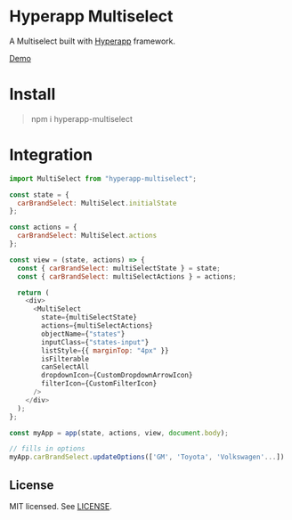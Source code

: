 # Hyperapp Multiselect

A Multiselect built with [Hyperapp](https://github.com/hyperapp/hyperapp) framework.

[Demo](https://congwenma.github.io/hyperapp-multiselect/)

# Install

> npm i hyperapp-multiselect

# Integration

```js
import MultiSelect from "hyperapp-multiselect";

const state = {
  carBrandSelect: MultiSelect.initialState
};

const actions = {
  carBrandSelect: MultiSelect.actions
};

const view = (state, actions) => {
  const { carBrandSelect: multiSelectState } = state;
  const { carBrandSelect: multiSelectActions } = actions;

  return (
    <div>
      <MultiSelect
        state={multiSelectState}
        actions={multiSelectActions}
        objectName={"states"}
        inputClass={"states-input"}
        listStyle={{ marginTop: "4px" }}
        isFilterable
        canSelectAll
        dropdownIcon={CustomDropdownArrowIcon}
        filterIcon={CustomFilterIcon}
      />
    </div>
  );
};

const myApp = app(state, actions, view, document.body);

// fills in options
myApp.carBrandSelect.updateOptions(['GM', 'Toyota', 'Volkswagen'...])
```

## License

MIT licensed. See [LICENSE](LICENSE).
